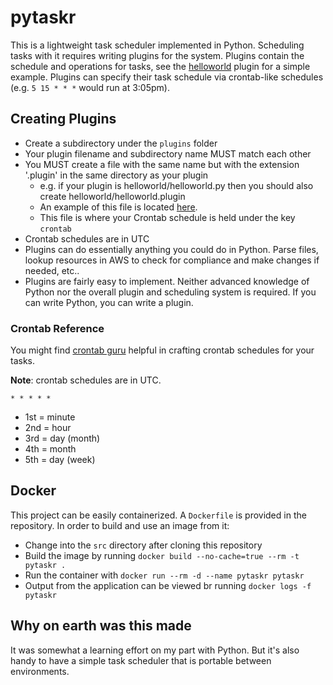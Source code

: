 # pytaskr

This is a lightweight task scheduler implemented in Python.  Scheduling tasks with it requires writing plugins for the system.  Plugins contain the schedule and operations for tasks, see the [helloworld](src/plugins/helloworld) plugin for a simple example.  Plugins can specify their task schedule via crontab-like schedules (e.g. `5 15 * * *` would run at 3:05pm).

## Creating Plugins

* Create a subdirectory under the `plugins` folder
* Your plugin filename and subdirectory name MUST match each other
* You MUST create a file with the same name but with the extension '.plugin' in the same directory as your plugin
    * e.g. if your plugin is helloworld/helloworld.py then you should also create helloworld/helloworld.plugin
    * An example of this file is located [here](src/plugins/helloworld/helloworld.plugin).
    * This file is where your Crontab schedule is held under the key `crontab`
* Crontab schedules are in UTC
* Plugins can do essentially anything you could do in Python.  Parse files, lookup resources in AWS to check for compliance and make changes if needed, etc..
* Plugins are fairly easy to implement.  Neither advanced knowledge of Python nor the overall plugin and scheduling system is required.  If you can write Python, you can write a plugin.

### Crontab Reference
You might find [crontab guru](https://crontab.guru/) helpful in crafting crontab schedules for your tasks.

**Note**: crontab schedules are in UTC.


`* * * * *`

* 1st = minute
* 2nd = hour
* 3rd = day (month)
* 4th = month
* 5th = day (week)

## Docker
This project can be easily containerized.  A `Dockerfile` is provided in the repository.  In order to build and use an image from it:

* Change into the `src` directory after cloning this repository
* Build the image by running `docker build --no-cache=true --rm -t pytaskr .`  
* Run the container with `docker run --rm -d --name pytaskr pytaskr`
* Output from the application can be viewed br running `docker logs -f pytaskr`

## Why on earth was this made
It was somewhat a learning effort on my part with Python.  But it's also handy to have a simple task scheduler that is portable between environments.
